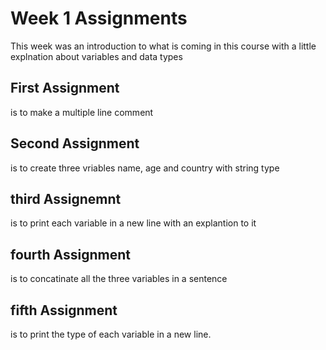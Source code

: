 # Week 1 Assignments
This week was an introduction to what is coming in this course with a little explnation about variables and data types

## First Assignment
is to make a multiple line comment

## Second Assignment
is to create three vriables name, age and country with string type

## third Assignemnt
is to print each variable in a new line with an explantion to it

## fourth Assignment
is to concatinate all the three variables in a sentence

## fifth Assignment
is to print the type of each variable in a new line.
